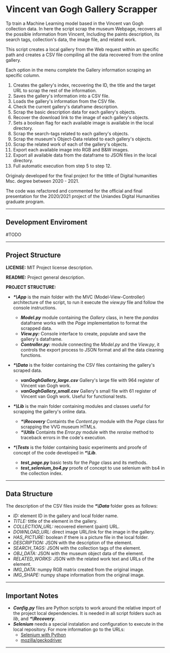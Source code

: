# Vincent van Gogh Gallery Scrapper

Tp train a Machine Learning model based in the Vincent van Gogh collection data.
In here the script scrap the museum Webpage, recovers all the possible information
from Vincent, Including the paints description, its search tags, collection's data,
the image file, and related work.

This script creates a local gallery from the Web request within an specific path
and creates a CSV file compiling all the data recovered from the online gallery.

Each option in the menu complete the Gallery information scraping an specific column.

1. Creates the gallery's index, recovering the ID, the title and the target URL to
   scrap the rest of the information.
2. Saves the gallery's information into a CSV file.
3. Loads the gallery's information from the CSV file.
4. Check the current gallery's dataframe description.
5. Scrap the basic description data for each gallery's objects.
6. Recover the download link to the image of each gallery's objects.
7. Sets a boolean flag for each available image is available in the local directory.
8. Scrap the search-tags related to each gallery's objects.
9. Scrap the museum's Object-Data related to each gallery's objects.
10. Scrap the related work of each of the gallery's objects.
11. Export each available image into RGB and B&W images.
12. Export all available data from the dataframe to JSON files in the local directory.
13. Full automatic execution from step 5 to step 12.

Originaly developed for the final project for the tittle of Digital humanities
Msc. degree between 2020 - 2021.

The code was refactored and commented for the official and final presentation
for the 2020/2021 project of the Uniandes Digital Humanities graduate program.

---

## **Development Enviroment**

#TODO

---

## **Project Structure**

**LICENSE:** MIT Project license description.

**README:** Project general description.

**PROJECT STRUCTURE:**

* _**\*\App**_ is the main folder with the MVC (Model-View-Controller)
  architecture of the script, to run it execute the _view.py_ file and follow
  the console instructions.

  * _**Model.py**_ module containing the _Gallery_ class, in here the _pandas_
    dataframe works with the _Page_ implementation to format the scrapped data.
  * _**View.py:**_ Console interface to create, populate and save the gallery's dataframe.
  * _**Controller.py:**_ module connecting the _Model.py_ and the _View.py_, it
    controls the export process to JSON format and all the data cleaning functions.
* _**\*\Data**_ is the folder containing the CSV files containing the gallery's
  scraped data.
  * _**vanGoghGallery_large.csv**_ Gallery's large file with 964 register of Vincent van
    Gogh work.
  * _**vanGoghGallery_small.csv**_ Gallery's small file with 61 register of Vincent van
    Gogh work. Useful for functional tests.

* _**\*\Lib**_ is the main folder containing modules and classes useful for
  scrapping the gallery's online data.
  * _**\*\Recovery**_ Containts the _Content.py_ module with the _Page_ class
    for scrapping the VVG museum HTMLs.
  * _**\*\Utils**_ Containts the _Error.py_ module with the _reraise_ method to
    traceback errors in the code's execution.

* _**\*\Tests**_ is the folder containing basic experiments and proofe of
  concept of the code developed in _**\*\Lib**_.
  * _**test_page.py**_ basic tests for the _Page_ class and its methods.
  * _**test_selenium_bs4.py**_ proofe of concept to use selenium with bs4 in the
    collection index.

---

## Data Structure

The description of the CSV files inside the _**\*\Data**_ folder goes as follows:

* _ID:_ element ID in the gallery and local folder name.
* _TITLE:_ tittle of the element in the gallery.
* _COLLECTION\_URL:_ recovered element (paint) URL.
* _DOWNLOAD\_URL:_ direct image URL/link for the image in the gallery.
* _HAS\_PICTURE:_ boolean if there is a picture file in the local folder.
* _DESCRIPTION:_ JSON with the description of the element.
* _SEARCH\_TAGS:_ JSON with the collection tags of the element.
* _OBJ\_DATA:_ JSON with the museum object data of the element.
* _RELATED\_WORKS:_ JSON with the related work text and URLs of the element.
* _IMG\_DATA:_ numpy RGB matrix created from the original image.
* _IMG\_SHAPE:_ numpy shape information from the original image.

---

## Important Notes

* _**Config.py**_ files are Python scripts to work around the relative import of the
  project local dependencies. It is needed in all script folders such as _lib_,
  and _**\*\Recovery**_.
* _**Selenium**_ needs a special instalation and configuration to execute in the
  local repository. For more information go to the URLs:
  * [Selenium with Python](https://selenium-python.readthedocs.io/index.html)
  * [mozilla/geckodriver](https://github.com/mozilla/geckodriver/releases)

---
